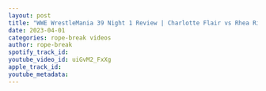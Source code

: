 ```yaml
---
layout: post
title: "WWE WrestleMania 39 Night 1 Review | Charlotte Flair vs Rhea Ripley"
date: 2023-04-01
categories: rope-break videos
author: rope-break
spotify_track_id: 
youtube_video_id: uiGvM2_FxXg
apple_track_id: 
youtube_metadata: 
---
```

